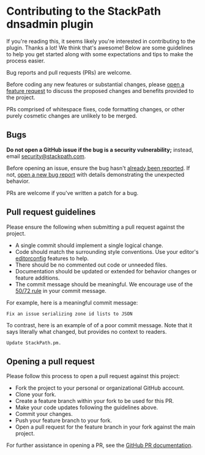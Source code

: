 # Contributing to the StackPath dnsadmin plugin

If you're reading this, it seems likely you're interested in contributing to 
the plugin. Thanks a lot! We think that's awesome! Below are some guidelines to 
help you get started along with some expectations and tips to make the process 
easier.

Bug reports and pull requests (PRs) are welcome.

Before coding any new features or substantial changes, please 
[open a feature request](https://github.com/stackpath/cpanel-dnsadmin-plugin/issues/new) 
to discuss the proposed changes and benefits provided to the project.

PRs comprised of whitespace fixes, code formatting changes, or other purely 
cosmetic changes are unlikely to be merged.

## Bugs

**Do not open a GitHub issue if the bug is a security vulnerability;** instead, 
email security@stackpath.com.

Before opening an issue, ensure the bug hasn't 
[already been reported](https://github.com/stackpath/cpanel-dnsadmin-plugin/issues). 
If not, [open a new bug report](https://github.com/stackpath/cpanel-dnsadmin-plugin/issues/new) 
with details demonstrating the unexpected behavior.

PRs are welcome if you've written a patch for a bug.

## Pull request guidelines

Please ensure the following when submitting a pull request against the project.

* A single commit should implement a single logical change.
* Code should match the surrounding style conventions. Use your editor's 
  [editorconfig](https://editorconfig.org/) features to help.
* There should be no commented out code or unneeded files.
* Documentation should be updated or extended for behavior changes or feature 
  additions.
* The commit message should be meaningful. We encourage use of the 
  [50/72 rule](https://tbaggery.com/2008/04/19/a-note-about-git-commit-messages.html) 
  in your commit message.

For example, here is a meaningful commit message:
```
Fix an issue serializing zone id lists to JSON
```

To contrast, here is an example of of a poor commit message. Note that it says 
literally what changed, but provides no context to readers.
```
Update StackPath.pm.
```

## Opening a pull request

Please follow this process to open a pull request against this project:

* Fork the project to your personal or organizational GitHub account.
* Clone your fork.
* Create a feature branch within your fork to be used for this PR.
* Make your code updates following the guidelines above.
* Commit your changes.
* Push your feature branch to your fork.
* Open a pull request for the feature branch in your fork against the main project.

For further assistance in opening a PR, see the 
[GitHub PR documentation](https://help.github.com/articles/about-pull-requests/).
